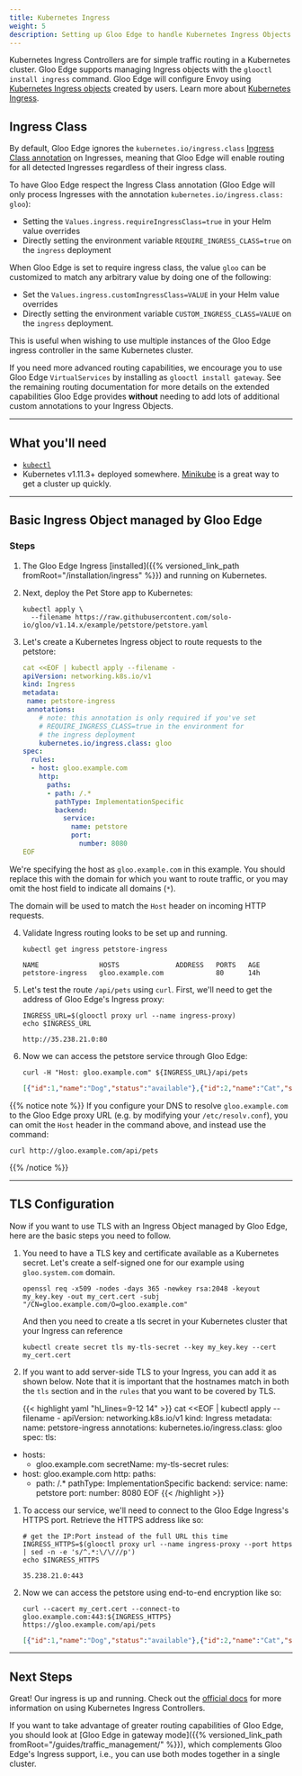 ```yaml
---
title: Kubernetes Ingress 
weight: 5
description: Setting up Gloo Edge to handle Kubernetes Ingress Objects.
---
```


Kubernetes Ingress Controllers are for simple traffic routing in a Kubernetes cluster. Gloo Edge supports managing Ingress objects with the `glooctl install ingress` command. Gloo Edge will configure Envoy using [Kubernetes Ingress objects](https://kubernetes.io/docs/concepts/services-networking/ingress/) created by users. Learn more about [Kubernetes Ingress](https://www.solo.io/solutions/solutions-kubernetes-ingress/).

## Ingress Class

By default, Gloo Edge ignores the `kubernetes.io/ingress.class` [Ingress Class annotation](https://github.com/kubernetes/ingress-gce/blob/master/docs/faq/README.md#how-do-i-run-multiple-ingress-controllers-in-the-same-cluster) on Ingresses, meaning that Gloo Edge will enable routing for all detected Ingresses regardless of their ingress class.

To have Gloo Edge respect the Ingress Class annotation (Gloo Edge will only process Ingresses with the annotation `kubernetes.io/ingress.class: gloo`):

* Setting the `Values.ingress.requireIngressClass=true` in your Helm value overrides
* Directly setting the environment variable `REQUIRE_INGRESS_CLASS=true` on the `ingress` deployment


When Gloo Edge is set to require ingress class, the value `gloo` can be customized to match any arbitrary value by doing one of the following:

* Set the `Values.ingress.customIngressClass=VALUE` in your Helm value overrides
* Directly setting the environment variable `CUSTOM_INGRESS_CLASS=VALUE` on the `ingress` deployment.

This is useful when wishing to use multiple instances of the Gloo Edge ingress controller in the same Kubernetes cluster. 


If you need more advanced routing capabilities, we encourage you to use Gloo Edge `VirtualServices` by installing as `glooctl install gateway`. See the remaining routing documentation for more details on the extended capabilities Gloo Edge provides **without** needing to add lots of additional custom annotations to your Ingress Objects.

---

## What you'll need

* [`kubectl`](https://kubernetes.io/docs/tasks/tools/install-kubectl/)
* Kubernetes v1.11.3+ deployed somewhere. [Minikube](https://kubernetes.io/docs/tasks/tools/install-minikube/) is a
great way to get a cluster up quickly.

---

## Basic Ingress Object managed by Gloo Edge

### Steps

1. The Gloo Edge Ingress [installed]({{% versioned_link_path fromRoot="/installation/ingress" %}}) and running on Kubernetes.

2. Next, deploy the Pet Store app to Kubernetes:

    ```shell
    kubectl apply \
      --filename https://raw.githubusercontent.com/solo-io/gloo/v1.14.x/example/petstore/petstore.yaml
    ```

3. Let's create a Kubernetes Ingress object to route requests to the petstore:

    ```yaml
    cat <<EOF | kubectl apply --filename -
    apiVersion: networking.k8s.io/v1
    kind: Ingress
    metadata:
     name: petstore-ingress
     annotations:
        # note: this annotation is only required if you've set 
        # REQUIRE_INGRESS_CLASS=true in the environment for 
        # the ingress deployment
        kubernetes.io/ingress.class: gloo
    spec:
      rules:
      - host: gloo.example.com
        http:
          paths:
          - path: /.*
            pathType: ImplementationSpecific
            backend:
              service:
                name: petstore
                port:
                  number: 8080
    EOF
    ```

We're specifying the host as `gloo.example.com` in this example. You should replace this with the domain for which you want to route traffic, or you may omit the host field to indicate all domains (`*`).

The domain will be used to match the `Host` header on incoming HTTP requests.


4. Validate Ingress routing looks to be set up and running.

    ```shell
    kubectl get ingress petstore-ingress
    ```

    ```noop
    NAME               HOSTS              ADDRESS   PORTS   AGE
    petstore-ingress   gloo.example.com             80      14h
    ```

5. Let's test the route `/api/pets` using `curl`. First, we'll need to get the address of Gloo Edge's Ingress proxy:


    ```shell
    INGRESS_URL=$(glooctl proxy url --name ingress-proxy)
    echo $INGRESS_URL
    ```

    ```shell
    http://35.238.21.0:80
    ```
    
6. Now we can access the petstore service through Gloo Edge:

    ```shell
    curl -H "Host: gloo.example.com" ${INGRESS_URL}/api/pets
    ```

    ```json
    [{"id":1,"name":"Dog","status":"available"},{"id":2,"name":"Cat","status":"pending"}]
    ```
   
{{% notice note %}}
If you configure your DNS to resolve `gloo.example.com` to the Gloo Edge proxy URL (e.g. by modifying your `/etc/resolv.conf`), you can omit the `Host` header in the command above, and instead use the command:
       
```shell script
curl http://gloo.example.com/api/pets
```
    
{{% /notice %}}

---

## TLS Configuration

Now if you want to use TLS with an Ingress Object managed by Gloo Edge, here are the basic steps you need to follow.

1. You need to have a TLS key and certificate available as a Kubernetes secret. Let's create a self-signed one for our
example using `gloo.system.com` domain.

    ```shell
    openssl req -x509 -nodes -days 365 -newkey rsa:2048 -keyout my_key.key -out my_cert.cert -subj "/CN=gloo.example.com/O=gloo.example.com"
    ```

    And then you need to create a tls secret in your Kubernetes cluster that your Ingress can reference

    ```shell
    kubectl create secret tls my-tls-secret --key my_key.key --cert my_cert.cert
    ```

1. If you want to add server-side TLS to your Ingress, you can add it as shown below. Note that it is important that the hostnames match in both the `tls` section and in the `rules` that you want to be covered by TLS.

    {{< highlight yaml "hl_lines=9-12 14" >}}
cat <<EOF | kubectl apply --filename -
apiVersion: networking.k8s.io/v1
kind: Ingress
metadata:
  name: petstore-ingress
  annotations:
    kubernetes.io/ingress.class: gloo
spec:
  tls:
  - hosts:
    - gloo.example.com
    secretName: my-tls-secret
  rules:
  - host: gloo.example.com
    http:
      paths:
      - path: /.*
        pathType: ImplementationSpecific
        backend:
          service:
            name: petstore
            port:
              number: 8080
EOF
    {{< /highlight >}}


1. To access our service, we'll need to connect to the Gloo Edge Ingress's HTTPS port. Retrieve the HTTPS address like so:


    ```shell
    # get the IP:Port instead of the full URL this time
    INGRESS_HTTPS=$(glooctl proxy url --name ingress-proxy --port https | sed -n -e 's/^.*:\/\///p')
    echo $INGRESS_HTTPS
    ```

    ```shell
    35.238.21.0:443
    ```
        
1. Now we can access the petstore using end-to-end encryption like so:
    
    ```shell
    curl --cacert my_cert.cert --connect-to gloo.example.com:443:${INGRESS_HTTPS} https://gloo.example.com/api/pets
    ```

    ```json
    [{"id":1,"name":"Dog","status":"available"},{"id":2,"name":"Cat","status":"pending"}]
    ```

---

## Next Steps

Great! Our ingress is up and running. Check out the [official docs](https://kubernetes.io/docs/concepts/services-networking/ingress) for more information on using Kubernetes Ingress Controllers.

If you want to take advantage of greater routing capabilities of Gloo Edge, you should look at [Gloo Edge in gateway mode]({{% versioned_link_path fromRoot="/guides/traffic_management/" %}}), which complements Gloo Edge's Ingress support, i.e., you can use both modes together in a single cluster. 
